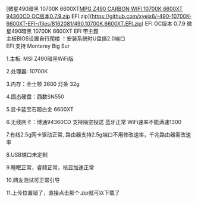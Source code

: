 [微星490暗黑 10700K  6600XT[MPG Z490 CARBON WIFI  10700K  6600XT 94360CD OC版本0.7.9.zip](https://github.com/xyejx6/MPG-Z490-GAMING-CARBON-WIFI-10700K-6600XT-EFI-/files/8598892/MPG.Z490.CARBON.WIFI.10700K.6600XT.94360CD.OC.0.7.9.zip)
 EFI.zip](https://github.com/xyejx6/-490-10700K-6600XT-EFI-/files/8162081/490.10700K.6600XT.EFI.zip)
EFI OC版本 0.7.9
     微星490暗黑 10700K  6600XT EFI 带主题      
     主板BIOS设置自行爬楼
     ！安装系统时U盘插2.0端口     
   EFI 支持  Monterey   Big Sur

1.主板: MSI Z490暗黑WiFi版       

2.处理器: 10700K      

3.内存：金士顿 3600 灯条 32g

4.固态硬盘：西数SN550

5.显卡蓝宝石超白金 6600XT  

6.无线网卡：博通94360CD 支持隔空投送 蓝牙正常  WiFi速率不能满速1300

7.有线2.5g网卡驱动正常,  路由器支持2.5g端口不用修改速率，千兆路由器需改速率
  
8.USB端口未定制

9.睡眠正常，睿频正常，核显加速正常
  
10.网友测试可正常引导
 
11.上传位置错了，直接点击那个.zip就可以下载了

